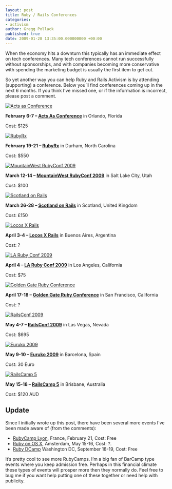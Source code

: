 ```yaml
---
layout: post
title: Ruby / Rails Conferences
categories:
- activism
author: Gregg Pollack
published: true
date: 2009-01-28 13:35:00.000000000 +00:00
---
```

<p>When the economy hits a downturn this typically has an immediate effect on tech conferences.  Many tech conferences cannot run successfully without sponsorships, and with companies becoming more conservative with spending the marketing budget is usually the first item to get cut.</p>
<p>So yet another way you can help Ruby and Rails Activism is by attending (supporting) a conference.  Below you&#8217;ll find conferences coming up in the next 6 months.  If you think I&#8217;ve missed one, or if the information is incorrect, please post a comment.</p>
<p><a href="http://actsasconference.com/"><img src="/assets/2009/1/28/actsas_1.png" alt="Acts as Conference" /></a></p>
<p><strong>February 6-7 &#8211; <a href="http://actsasconference.com/" title="Acts As Conference">Acts As Conference</a></strong> in Orlando, Florida</p>
<p>Cost: $125</p>
<p><a href="http://www.nfjsone.com/conference/raleigh/2008/02/index.html"><img src="/assets/2009/1/28/RubyRX_1.png" alt="RubyRx" /></a></p>
<p><strong>February 19-21 &#8211; <a href="http://www.nfjsone.com/conference/raleigh/2008/02/index.html" title="RubyRx">RubyRx</a></strong> in Durham, North Carolina</p>
<p>Cost: $550</p>
<p><a href="http://mtnwestrubyconf.org/"><img src="/assets/2009/1/28/MountainWest_1.png" alt="MountainWest RubyConf 2009" /></a></p>
<p><strong>March 12-14 &#8211; <a href="http://mtnwestrubyconf.org/" title="MountainWest RubyConf 2009">MountainWest RubyConf 2009</a></strong> in Salt Lake City, Utah</p>
<p>Cost: $100</p>
<p><a href="http://www.scotlandonrails.com/"><img src="/assets/2009/1/28/Scotland_1.png" alt="Scotland on Rails" /></a></p>
<p><strong>March 26-28 &#8211; <a href="http://www.scotlandonrails.com/" title="Scotland on Rails">Scotland on Rails</a></strong> in Scotland, United Kingdom</p>
<p>Cost: £150</p>
<p><a href="http://locosxrails.com/"><img src="/assets/2009/1/28/Locos_1.png" alt="Locos X Rails" /></a></p>
<p><strong>April 3-4 &#8211; <a href="http://locosxrails.com/" title="Locos X Rails">Locos X Rails</a></strong> in Buenos Aires, Argentina</p>
<p>Cost: ?</p>
<p><a href="http://www.larubyconf.com"><img src="/assets/2009/1/28/LaRuby_1.png" alt="LA Ruby Conf 2009" /></a></p>
<p><strong>April 4 &#8211; <a href="http://www.larubyconf.com" title="LA Ruby Conf 2009">LA Ruby Conf 2009</a></strong> in Los Angeles, California</p>
<p>Cost: $75</p>
<p><a href="http://gogaruco.com/"><img src="/assets/2009/1/28/GoldenGate_1.png" alt="Golden Gate Ruby Conference" /></a></p>
<p><strong>April 17-18 &#8211; <a href="http://gogaruco.com/" title="Golden Gate Ruby Conference">Golden Gate Ruby Conference</a></strong> in San Francisco, California</p>
<p>Cost: ?</p>
<p><a href="http://en.oreilly.com/rails2009/"><img src="/assets/2009/1/28/Railsconf_1.png" alt="RailsConf 2009" /></a></p>
<p><strong>May 4-7 &#8211; <a href="http://en.oreilly.com/rails2009/" title="RailsConf 2009">RailsConf 2009</a></strong> in Las Vegas, Nevada</p>
<p>Cost: $695</p>
<p><a href="http://www.euruko2009.org/"><img src="/assets/2009/1/28/Euroko_1.png" alt="Euruko 2009" /></a></p>
<p><strong>May 9-10 &#8211; <a href="http://www.euruko2009.org/" title="Euruko 2009">Euruko 2009</a></strong> in Barcelona, Spain</p>
<p>Cost: 30 Euro</p>
<p><a href="http://railscamp08.org/"><img src="/assets/2009/1/28/Railscamp_1.png" alt="RailsCamp 5" /></a></p>
<p><strong>May 15-18 &#8211; <a href="http://railscamp08.org/" title="RailsCamp 5">RailsCamp 5</a></strong> in Brisbane, Australia</p>
<p>Cost: $120 <span class="caps">AUD</span></p>
<h2>Update</h2>
<p>Since I initially wrote up this post, there have been several more events I&#8217;ve been made aware of (from the comments):</p>
<ul>
<li><a href="http://barcamp.org/RubyCampLyon" title="RubyCamp Lyon">RubyCamp Lyon</a>, France, February 21, Cost: Free</li>
<li><a href="http://rubyonosx.com/" title="Ruby on OS X">Ruby on OS X</a>, Amsterdam, May 15-16, Cost: ?.</li>
<li><a href="http://rubydcamp.org" title="Ruby DCamp">Ruby DCamp</a> Washington DC, September 18-19, Cost: Free</li>
</ul>
<p>It&#8217;s pretty cool to see more RubyCamps.  I&#8217;m a big fan of BarCamp type events where you keep admission free.  Perhaps in this financial climate these types of events will prosper more then they normally do.  Feel free to bug me if you want help putting one of these together or need help with publicity.</p>